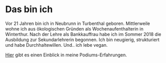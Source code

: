 # Das bin ich

Vor 21 Jahren bin ich in Neubrunn in Turbenthal geboren. Mittlerweile wohne ich aus ökologischen Gründen als Wochenaufenthalterin in Winterthur. Nach der Lehre als Bankkauffrau habe ich im Sommer 2018 die Ausbildung zur Sekundarlehrerin begonnen. Ich bin neugierig, strukturiert und  habe Durchhaltewillen. Und.. ich lebe vegan.

[Hier](./Landbote.pdf) gibt es einen Einblick in meine Podiums-Erfahrungen.
